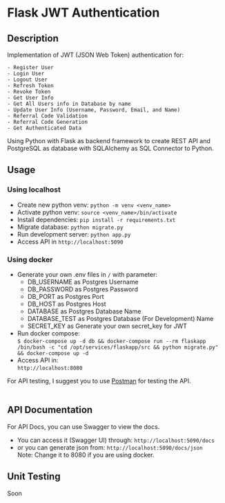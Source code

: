 # Flask JWT Authentication

## Description
Implementation of JWT (JSON Web Token) authentication for: <br>
    
    - Register User
    - Login User
    - Logout User
    - Refresh Token
    - Revoke Token
    - Get User Info
    - Get All Users info in Database by name
    - Update User Info (Username, Password, Email, and Name)
    - Referral Code Validation
    - Referral Code Generation
    - Get Authenticated Data

Using Python with Flask as backend framework to create REST API and 
PostgreSQL as database with SQLAlchemy as SQL Connector to Python.

## Usage

### Using localhost
- Create new python venv: `python -m venv <venv_name>`
- Activate python venv: `source <venv_name>/bin/activate`
- Install dependencies: `pip install -r requirements.txt`
- Migrate database: `python migrate.py`
- Run development server: `python app.py`
- Access API in `http://localhost:5090`

### Using docker

- Generate your own .env files in `/` with parameter:
  - DB_USERNAME as Postgres Username
  - DB_PASSWORD as Postgres Password
  - DB_PORT as Postgres Port
  - DB_HOST as Postgres Host
  - DATABASE as Postgres Database Name
  - DATABASE_TEST as Postgres Database (For Development) Name
  - SECRET_KEY as Generate your own secret_key for JWT
- Run docker compose:<br>
    `$ docker-compose up -d db && docker-compose run --rm flaskapp /bin/bash -c "cd /opt/services/flaskapp/src && python migrate.py" && docker-compose up -d`
- Access API in:<br>
   `http://localhost:8080`

For API testing, I suggest you to use [Postman](https://www.postman.com/) for testing the API. <br><br>


## API Documentation
For API Docs, you can use Swagger to view the docs. <br>
- You can access it (Swagger UI) through: `http://localhost:5090/docs` <br>
- or you can generate json from: `http://localhost:5090/docs/json` <br>
Note: Change it to 8080 if you are using docker.<br>


## Unit Testing
Soon
